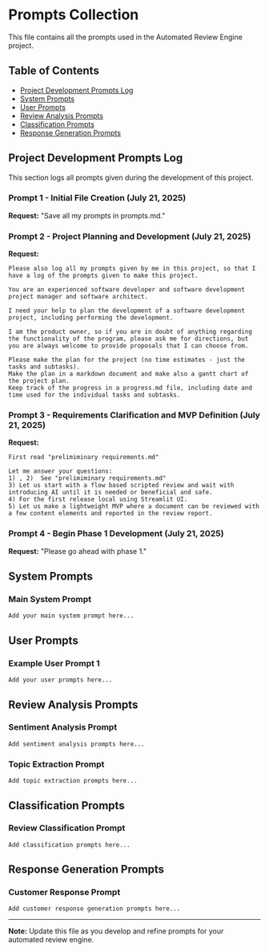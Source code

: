 # Prompts Collection

This file contains all the prompts used in the Automated Review Engine project.

## Table of Contents
- [Project Development Prompts Log](#project-development-prompts-log)
- [System Prompts](#system-prompts)
- [User Prompts](#user-prompts)
- [Review Analysis Prompts](#review-analysis-prompts)
- [Classification Prompts](#classification-prompts)
- [Response Generation Prompts](#response-generation-prompts)

## Project Development Prompts Log

This section logs all prompts given during the development of this project.

### Prompt 1 - Initial File Creation (July 21, 2025)
**Request:** "Save all my prompts in prompts.md."

### Prompt 2 - Project Planning and Development (July 21, 2025)
**Request:** 
```
Please also log all my prompts given by me in this project, so that I have a log of the prompts given to make this project.

You are an experienced software developer and software development project manager and software architect.

I need your help to plan the development of a software development project, including performing the development.

I am the product owner, so if you are in doubt of anything regarding the functionality of the program, please ask me for directions, but you are always welcome to provide proposals that I can choose from.

Please make the plan for the project (no time estimates - just the tasks and subtasks).
Make the plan in a markdown document and make also a gantt chart of the project plan.
Keep track of the progress in a progress.md file, including date and time used for the individual tasks and subtasks.
```

### Prompt 3 - Requirements Clarification and MVP Definition (July 21, 2025)
**Request:**
```
First read "prelimiminary requirements.md"

Let me answer your questions:
1) , 2)  See "prelimiminary requirements.md"
3) Let us start with a flow based scripted review and wait with introducing AI until it is needed or beneficial and safe.
4) For the first release local using Streamlit UI.
5) Let us make a lightweight MVP where a document can be reviewed with a few content elements and reported in the review report.
```

### Prompt 4 - Begin Phase 1 Development (July 21, 2025)
**Request:** "Please go ahead with phase 1."

## System Prompts

### Main System Prompt
```
Add your main system prompt here...
```

## User Prompts

### Example User Prompt 1
```
Add your user prompts here...
```

## Review Analysis Prompts

### Sentiment Analysis Prompt
```
Add sentiment analysis prompts here...
```

### Topic Extraction Prompt
```
Add topic extraction prompts here...
```

## Classification Prompts

### Review Classification Prompt
```
Add classification prompts here...
```

## Response Generation Prompts

### Customer Response Prompt
```
Add customer response generation prompts here...
```

---

**Note:** Update this file as you develop and refine prompts for your automated review engine.
